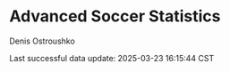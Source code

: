 # Advanced Soccer Statistics
Denis Ostroushko

<!-- gfm -->

Last successful data update: 2025-03-23 16:15:44 CST
